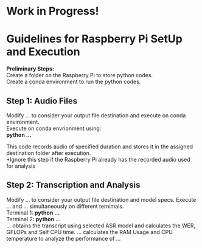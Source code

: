 # Work in Progress! 
# **Guidelines for Raspberry Pi SetUp and Execution**
**Preliminary Steps:**  
Create a folder on the Raspberry Pi to store python codes.  
Create a conda environment to run the python codes.  

## Step 1: Audio Files
Modify  ... to consider your output file destination and execute on conda environment.  
Execute on conda envrionment using:      
**python ...**

This code records audio of specified duration and stores it in the assigned destination folder after execution.  
*Ignore this step if the Raspberry Pi already has the recorded audio used for analysis  

## Step 2: Transcription and Analysis
Modify ... to consider your output file destination and model specs. 
Execute ... and ... simultaneously on different ternimals.  
Terminal 1: **python ...**  
Terminal 2: **python ...**  
... obtains the transcript using selected ASR model and calculates the WER, GFLOPs and Self CPU time.
... calculates the RAM Usage and CPU temperature to analyze the performance of ...




  
